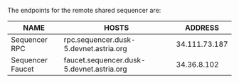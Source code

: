 The endpoints for the remote shared sequencer are:

| NAME | HOSTS | ADDRESS |
|-----|-----|-----|
| Sequencer RPC | rpc.sequencer.dusk-5.devnet.astria.org | 34.111.73.187 |
| Sequencer Faucet | faucet.sequencer.dusk-5.devnet.astria.org | 34.36.8.102 |
